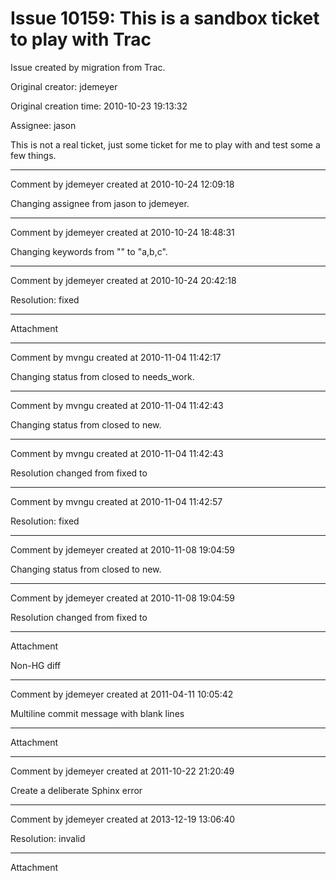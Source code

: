 # Issue 10159: This is a sandbox ticket to play with Trac

Issue created by migration from Trac.

Original creator: jdemeyer

Original creation time: 2010-10-23 19:13:32

Assignee: jason

This is not a real ticket, just some ticket for me to play with and test some a few things.


---

Comment by jdemeyer created at 2010-10-24 12:09:18

Changing assignee from jason to jdemeyer.


---

Comment by jdemeyer created at 2010-10-24 18:48:31

Changing keywords from "" to "a,b,c".


---

Comment by jdemeyer created at 2010-10-24 20:42:18

Resolution: fixed


---

Attachment


---

Comment by mvngu created at 2010-11-04 11:42:17

Changing status from closed to needs_work.


---

Comment by mvngu created at 2010-11-04 11:42:43

Changing status from closed to new.


---

Comment by mvngu created at 2010-11-04 11:42:43

Resolution changed from fixed to 


---

Comment by mvngu created at 2010-11-04 11:42:57

Resolution: fixed


---

Comment by jdemeyer created at 2010-11-08 19:04:59

Changing status from closed to new.


---

Comment by jdemeyer created at 2010-11-08 19:04:59

Resolution changed from fixed to 


---

Attachment

Non-HG diff


---

Comment by jdemeyer created at 2011-04-11 10:05:42

Multiline commit message with blank lines


---

Attachment


---

Comment by jdemeyer created at 2011-10-22 21:20:49

Create a deliberate Sphinx error


---

Comment by jdemeyer created at 2013-12-19 13:06:40

Resolution: invalid


---

Attachment
